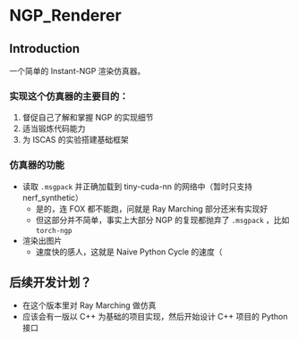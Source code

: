 # NGP_Renderer
## Introduction
一个简单的 Instant-NGP 渲染仿真器。

### 实现这个仿真器的主要目的：
1. 督促自己了解和掌握 NGP 的实现细节
2. 适当锻炼代码能力
3. 为 ISCAS 的实验搭建基础框架

### 仿真器的功能
- 读取 `.msgpack` 并正确加载到 tiny-cuda-nn 的网络中（暂时只支持 nerf_synthetic）
  - 是的，连 FOX 都不能跑，问就是 Ray Marching 部分还米有实现好
  - 但这部分并不简单，事实上大部分 NGP 的复现都抛弃了 `.msgpack` ，比如 `torch-ngp`
- 渲染出图片
  - 速度快的感人，这就是 Naive Python Cycle 的速度（

## 后续开发计划？
- 在这个版本里对 Ray Marching 做仿真
- 应该会有一版以 C++ 为基础的项目实现，然后开始设计 C++ 项目的 Python 接口